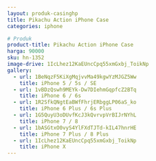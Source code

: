 ```yaml
---
layout: produk-casinghp
title: Pikachu Action iPhone Case
categories: iphone

# Produk
product-title: Pikachu Action iPhone Case
harga: 90000
sku: hn-1352
image-drive: 1IcLhez12KaEUncCpq55xmGxbj_ToikNp
gallery:
  - url: 1BeNqzF5KiXgMqjvvMa49kgwYzMJGZ5Ww
    title: iPhone 5 / 5s / SE
  - url: 1vBDzQswh9MEYk-Dw7DIehmGqpfcZ2BTq
    title: iPhone 6 / 6s
  - url: 1R2SfkQNgtEaBWfFhrjERbggLP06aS_ko
    title: iPhone 6 Plus / 6s Plus
  - url: 1G5QuyU3oDUvfKcJ3kQvrvpVrBIJrNYhL
    title: iPhone 7 / 8
  - url: 1bASGtxO0vyS4YlFXdTJTd-kIL47hnrHE
    title: iPhone 7 Plus / 8 Plus
  - url: 1IcLhez12KaEUncCpq55xmGxbj_ToikNp
    title: iPhone X
---
```

